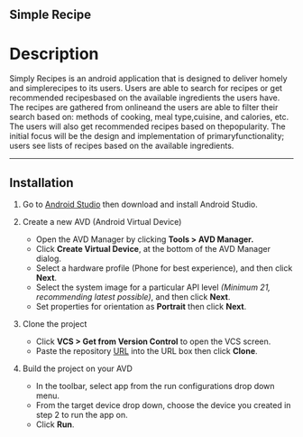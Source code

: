 ## Simple Recipe

# Description

Simply Recipes is an android application that is designed to deliver homely and simplerecipes to its users. Users are able to search for recipes or get recommended recipesbased on the available ingredients the users have. The recipes are gathered from onlineand the users are able to filter their search based on: methods of cooking, meal type,cuisine, and calories, etc. The users will also get recommended recipes based on thepopularity. The initial focus will be the design and implementation of primaryfunctionality; users see lists of recipes based on the available ingredients.

---

## Installation 

1. Go to [Android Studio](https://developer.android.com/studio) then download and install Android Studio.

2. Create a new AVD (Android Virtual Device)
	- Open the AVD Manager by clicking **Tools > AVD Manager.**
	- Click **Create Virtual Device**, at the bottom of the AVD Manager dialog.
	- Select a hardware profile (Phone for best experience), and then click **Next**.
	- Select the system image for a particular API level *(Minimum 21, recommending latest possible)*, and then click **Next**.
	- Set properties for orientation as **Portrait** then click **Next**.

3. Clone the project
	- Click **VCS > Get from Version Control** to open the VCS screen.
	- Paste the repository [URL](https://github.com/lethaovy2001/Simply-Recipes.git) into the URL box then click **Clone**.

4. Build the project on your AVD
	- In the toolbar, select app from the run configurations drop down menu.
	- From the target device drop down, choose the device you created in step 2 to run the app on.
	- Click **Run**.





